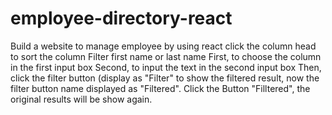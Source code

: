 # employee-directory-react
Build a website to manage employee by using react
click the column head to sort the column
Filter first name or last name
  First, to choose the column in the first input box
  Second, to input the text in the second input box
  Then, click the filter button (display as "Filter" to show the filtered result, now the filter button name displayed as "Filtered".
  Click the Button "Filltered", the original results will be show again.
